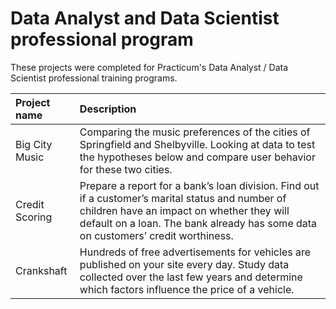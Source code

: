 # Data Analyst and Data Scientist professional program


These projects were completed for Practicum's Data Analyst / Data Scientist professional training programs.

| Project name | Description |
| :---------------------- | :---------------------- |
| Big City Music | Comparing the music preferences of the cities of Springfield and Shelbyville. Looking at data to test the hypotheses below and compare user behavior for these two cities.| 
| Credit Scoring | Prepare a report for a bank’s loan division. Find out if a customer’s marital status and number of children have an impact on whether they will default on a loan. The bank already has some data on customers’ credit worthiness.| 
| Crankshaft | Hundreds of free advertisements for vehicles are published on your site every day. Study data collected over the last few years and determine which factors influence the price of a vehicle.
